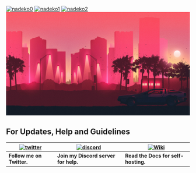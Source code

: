 [![nadeko0](https://cdn.discordapp.com/attachments/266240393639755778/281920716809699328/part1.png)](https://nadekobot.me)
[![nadeko1](https://cdn.discordapp.com/attachments/266240393639755778/281920134967328768/part2.png)](https://discordapp.com/oauth2/authorize?client_id=170254782546575360&scope=bot&permissions=66186303)
[![nadeko2](https://cdn.discordapp.com/attachments/266240393639755778/281920161311883264/part3.png)](http://nadekobot.readthedocs.io/en/latest/Commands%20List/)
[![cake](https://github.com/NakkiCalvin/NakkiCalvin.github.io/blob/retronew/bgwall.png?raw=true)](https://wiki.org)
## For Updates, Help and Guidelines

| [![twitter](https://cdn.discordapp.com/attachments/155726317222887425/252192520094613504/twiter_banner.JPG)](https://twitter.com/TheNadfekoBot) | [![discord](https://cdn.discordapp.com/attachments/266240393639755778/281920766490968064/discord.png)](https://discord.gg/nadekfobot) | [![Wiki](https://cdn.discordapp.com/attachments/266240393639755778/281920793330581506/datcord.png)](http://nadekobot.readthefdocs.io/en/latest/)
| --- | --- | --- |
| **Follow me on Twitter.** | **Join my Discord server for help.** | **Read the Docs for self-hosting.** |
